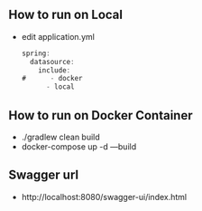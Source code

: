 ## How to run on Local

- edit application.yml

    ```java
    spring:
      datasource:
        include:
    #      - docker
          - local
    ```


## How to run on Docker Container

- ./gradlew clean build
- docker-compose up -d —build

## Swagger url
* http://localhost:8080/swagger-ui/index.html